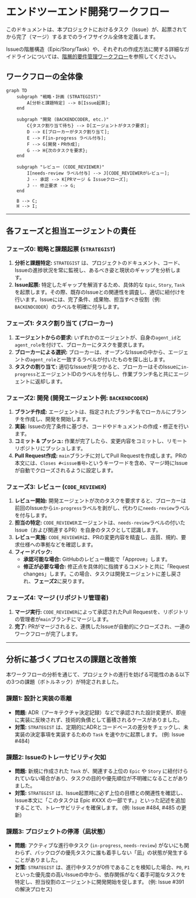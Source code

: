 # エンドツーエンド開発ワークフロー

このドキュメントは、本プロジェクトにおけるタスク（Issue）が、起票されてから完了（マージ）するまでのライフサイクル全体を定義します。

Issueの階層構造（Epic/Story/Task）や、それぞれの作成方法に関する詳細なガイドラインについては、[階層的要件管理ワークフロー](./requirement-management-workflow.md)を参照してください。

## ワークフローの全体像

```mermaid
graph TD
    subgraph "戦略・計画 (STRATEGIST)"
        A[分析と課題特定] --> B[Issue起票];
    end

    subgraph "開発 (BACKENDCODER, etc.)"
        C{タスク割り当て待ち} --> D[エージェントがタスク要求];
        D --> E[ブローカーがタスク割り当て];
        E --> F[in-progress ラベル付与];
        F --> G[開発・PR作成];
        G --> H{次のタスクを要求};
    end

    subgraph "レビュー (CODE_REVIEWER)"
        I[needs-review ラベル付与] --> J[CODE_REVIEWERがレビュー];
        J -- 承認 --> K[PRマージ & Issueクローズ];
        J -- 修正要求 --> G;
    end

    B --> C;
    H --> I;
```

---

## 各フェーズと担当エージェントの責任

### フェーズ0: 戦略と課題起票 (`STRATEGIST`)
1.  **分析と課題特定:** `STRATEGIST` は、プロジェクトのドキュメント、コード、Issueの進捗状況を常に監視し、あるべき姿と現状のギャップを分析します。
2.  **Issue起票:** 特定したギャップを解消するため、具体的な `Epic`, `Story`, `Task` を起票します。その際、既存のIssueとの関連性を調査し、適切に紐付けを行います。Issueには、完了条件、成果物、担当すべき役割（例: `BACKENDCODER`）のラベルを明確に付与します。

### フェーズ1: タスク割り当て (ブローカー)

1.  **エージェントからの要求:** いずれかのエージェントが、自身の`agent_id`と`agent_role`を付けて、ブローカーにタスクを要求します。
2.  **ブローカーによる選択:** ブローカーは、オープンなIssueの中から、エージェントの`agent_role`と一致するラベルが付いたものを探し出します。
3.  **タスクの割り当て:** 適切なIssueが見つかると、ブローカーはそのIssueに`in-progress`とエージェントIDのラベルを付与し、作業ブランチ名と共にエージェントに返却します。

### フェーズ2: 開発 (開発エージェント例: `BACKENDCODER`)

1.  **ブランチ作成:** エージェントは、指定されたブランチ名でローカルにブランチを作成し、開発を開始します。
2.  **実装:** Issueの完了条件に基づき、コードやドキュメントの作成・修正を行います。
3.  **コミット & プッシュ:** 作業が完了したら、変更内容をコミットし、リモートリポジトリにプッシュします。
4.  **Pull Request作成:** `main`ブランチに対してPull Requestを作成します。PRの本文には、`Closes #<issue番号>`というキーワードを含め、マージ時にIssueが自動でクローズされるように設定します。

### フェーズ3: レビュー (`CODE_REVIEWER`)

1.  **レビュー開始:** 開発エージェントが次のタスクを要求すると、ブローカーは前回のIssueから`in-progress`ラベルを剥がし、代わりに`needs-review`ラベルを付与します。
2.  **担当の特定:** `CODE_REVIEWER`エージェントは、`needs-review`ラベルの付いたIssue（および関連するPR）を自身のタスクとして認識します。
3.  **レビュー実施:** `CODE_REVIEWER`は、PRの変更内容を精査し、品質、規約、要求仕様への準拠などを確認します。
4.  **フィードバック:**
    -   **承認可能な場合:** GitHubのレビュー機能で「Approve」します。
    -   **修正が必要な場合:** 修正点を具体的に指摘するコメントと共に「Request changes」します。この場合、タスクは開発エージェントに差し戻され、**フェーズ2**に戻ります。

### フェーズ4: マージ (リポジトリ管理者)

1.  **マージ実行:** `CODE_REVIEWER`によって承認されたPull Requestを、リポジトリの管理者が`main`ブランチにマージします。
2.  **完了:** PRがマージされると、連携したIssueが自動的にクローズされ、一連のワークフローが完了します。

---

## 分析に基づくプロセスの課題と改善策

本ワークフローの分析を通じて、プロジェクトの進行を妨げる可能性のある以下の3つの課題（ボトルネック）が特定されました。

### 課題1: 設計と実装の乖離
- **問題:** ADR（アーキテクチャ決定記録）などで承認された設計変更が、即座に実装に反映されず、技術的負債として蓄積されるケースがありました。
- **対策:** `STRATEGIST` は、定期的にADRとコードベースの差分をチェックし、未実装の決定事項を実装するための `Task` を速やかに起票します。 (例: Issue #484)

### 課題2: Issueのトレーサビリティ欠如
- **問題:** 新規に作成された `Task` が、関連する上位の `Epic` や `Story` に紐付けられていない場合があり、タスクの目的や優先順位が不明確になることがありました。
- **対策:** `STRATEGIST` は、Issue起票時に必ず上位の目標との関連性を確認し、Issue本文に「このタスクは Epic #XXX の一部です。」といった記述を追加することで、トレーサビリティを確保します。 (例: Issue #484, #485 の更新)

### 課題3: プロジェクトの停滞（凪状態）
- **問題:** アクティブな進行中タスク (`in-progress`, `needs-review`) がないにも関わらず、バックログの優先タスクに誰も着手しない「凪」の状態が発生することがありました。
- **対策:** `STRATEGIST` は、進行中タスクが0件であることを検知した場合、`P0`, `P1` といった優先度の高いIssueの中から、依存関係がなく着手可能なタスクを特定し、担当役割のエージェントに開発開始を促します。 (例: Issue #391 の解決プロセス)
